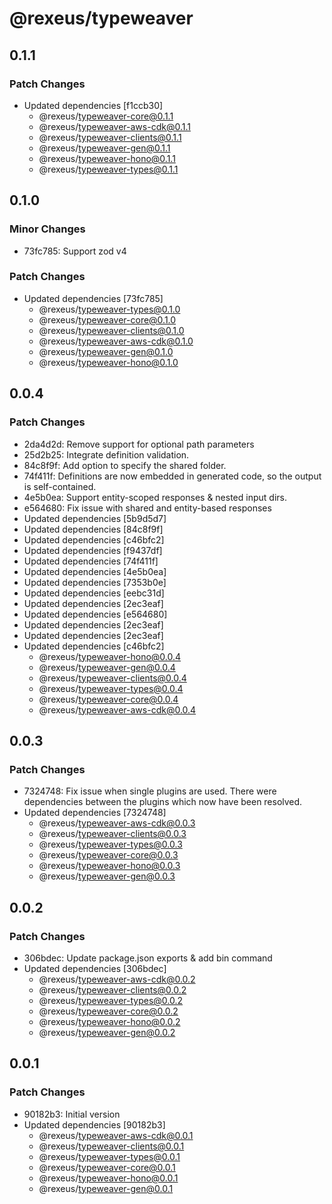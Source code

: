 # @rexeus/typeweaver

## 0.1.1

### Patch Changes

- Updated dependencies [f1ccb30]
  - @rexeus/typeweaver-core@0.1.1
  - @rexeus/typeweaver-aws-cdk@0.1.1
  - @rexeus/typeweaver-clients@0.1.1
  - @rexeus/typeweaver-gen@0.1.1
  - @rexeus/typeweaver-hono@0.1.1
  - @rexeus/typeweaver-types@0.1.1

## 0.1.0

### Minor Changes

- 73fc785: Support zod v4

### Patch Changes

- Updated dependencies [73fc785]
  - @rexeus/typeweaver-types@0.1.0
  - @rexeus/typeweaver-core@0.1.0
  - @rexeus/typeweaver-clients@0.1.0
  - @rexeus/typeweaver-aws-cdk@0.1.0
  - @rexeus/typeweaver-gen@0.1.0
  - @rexeus/typeweaver-hono@0.1.0

## 0.0.4

### Patch Changes

- 2da4d2d: Remove support for optional path parameters
- 25d2b25: Integrate definition validation.
- 84c8f9f: Add option to specify the shared folder.
- 74f411f: Definitions are now embedded in generated code, so the output is self-contained.
- 4e5b0ea: Support entity-scoped responses & nested input dirs.
- e564680: Fix issue with shared and entity-based responses
- Updated dependencies [5b9d5d7]
- Updated dependencies [84c8f9f]
- Updated dependencies [c46bfc2]
- Updated dependencies [f9437df]
- Updated dependencies [74f411f]
- Updated dependencies [4e5b0ea]
- Updated dependencies [7353b0e]
- Updated dependencies [eebc31d]
- Updated dependencies [2ec3eaf]
- Updated dependencies [e564680]
- Updated dependencies [2ec3eaf]
- Updated dependencies [2ec3eaf]
- Updated dependencies [c46bfc2]
  - @rexeus/typeweaver-hono@0.0.4
  - @rexeus/typeweaver-gen@0.0.4
  - @rexeus/typeweaver-clients@0.0.4
  - @rexeus/typeweaver-types@0.0.4
  - @rexeus/typeweaver-core@0.0.4
  - @rexeus/typeweaver-aws-cdk@0.0.4

## 0.0.3

### Patch Changes

- 7324748: Fix issue when single plugins are used. There were dependencies between the plugins which
  now have been resolved.
- Updated dependencies [7324748]
  - @rexeus/typeweaver-aws-cdk@0.0.3
  - @rexeus/typeweaver-clients@0.0.3
  - @rexeus/typeweaver-types@0.0.3
  - @rexeus/typeweaver-core@0.0.3
  - @rexeus/typeweaver-hono@0.0.3
  - @rexeus/typeweaver-gen@0.0.3

## 0.0.2

### Patch Changes

- 306bdec: Update package.json exports & add bin command
- Updated dependencies [306bdec]
  - @rexeus/typeweaver-aws-cdk@0.0.2
  - @rexeus/typeweaver-clients@0.0.2
  - @rexeus/typeweaver-types@0.0.2
  - @rexeus/typeweaver-core@0.0.2
  - @rexeus/typeweaver-hono@0.0.2
  - @rexeus/typeweaver-gen@0.0.2

## 0.0.1

### Patch Changes

- 90182b3: Initial version
- Updated dependencies [90182b3]
  - @rexeus/typeweaver-aws-cdk@0.0.1
  - @rexeus/typeweaver-clients@0.0.1
  - @rexeus/typeweaver-types@0.0.1
  - @rexeus/typeweaver-core@0.0.1
  - @rexeus/typeweaver-hono@0.0.1
  - @rexeus/typeweaver-gen@0.0.1
